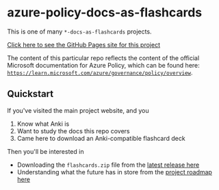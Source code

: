 # azure-policy-docs-as-flashcards

This is one of many `*-docs-as-flashcards` projects.

[Click here to see the GitHub Pages site for this project](https://asa55.github.io/docs-as-flashcards/)

The content of this particular repo reflects the content of the official Microsoft documentation for Azure Policy, which can be found here: [`https://learn.microsoft.com/azure/governance/policy/overview`](https://learn.microsoft.com/azure/governance/policy/overview).

## Quickstart

If you've visited the main project website, and you

1. Know what Anki is
2. Want to study the docs this repo covers
3. Came here to download an Anki-compatible flashcard deck

Then you'll be interested in 

- Downloading the `flashcards.zip` file from the [latest release here](https://github.com/asa55/azure-policy-docs-as-flashcards/releases/)
- Understanding what the future has in store from the [project roadmap here](https://github.com/users/asa55/projects/15)
